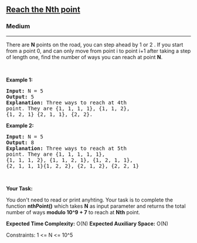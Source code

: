 <h2><a href="https://www.geeksforgeeks.org/problems/reach-the-nth-point5433/1">Reach the Nth point</a></h2><h3>Medium</h3><hr><div><p>There are <strong>N</strong> points on the road, you can step ahead by 1 or 2 . If you start from a point 0, and can only move from point i to point i+1 after taking a step of length one, find the number of ways you can reach at point <strong>N</strong>. </p>

<p>&nbsp;</p>
<p><strong class="example">Example 1:</strong></p>
<pre><strong>Input:</strong> N = 5
<strong>Output:</strong> 5
<strong>Explanation:</strong> Three ways to reach at 4th
point. They are {1, 1, 1, 1}, {1, 1, 2},
{1, 2, 1} {2, 1, 1}, {2, 2}.
</pre>

<p><strong class="example">Example 2:</strong></p>

<pre><strong>Input:</strong> N = 5
<strong>Output:</strong> 8
<strong>Explanation:</strong> Three ways to reach at 5th
point. They are {1, 1, 1, 1, 1},
{1, 1, 1, 2}, {1, 1, 2, 1}, {1, 2, 1, 1},
{2, 1, 1, 1}{1, 2, 2}, {2, 1, 2}, {2, 2, 1}</pre>
<p>&nbsp;</p>

<p><strong>Your Task:</strong></p>

<p>You don't need to read or print anyhting. Your task is to complete the function <strong>nthPoint()</strong> which takes <strong>N</strong> as input parameter and returns the total number of ways <strong>modulo 10^9 + 7</strong> to reach at <strong>Nth</strong> point.</p>
<p><strong>Expected Time Complexity:</strong> O(N)
<strong>Expected Auxiliary Space:</strong> O(N)

Constraints:
1 <= N <= 10^5
</div>
